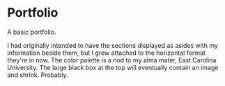 # Portfolio
A basic portfolio.

I had originally intended to have the sections displayed as asides with my information beside them, but I grew attached to the horizontal format they're in now.  The color palette is a nod to my alma mater, East Carolina University.  The large black box at the top will eventually contain an image and shrink. Probably.
